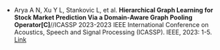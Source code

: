 * Arya A N, Xu Y L, Stankovic L, et al. <b>Hierarchical Graph Learning for Stock Market Prediction Via a Domain-Aware Graph Pooling Operator[C]</b>//ICASSP 2023-2023 IEEE International Conference on Acoustics, Speech and Signal Processing (ICASSP). IEEE, 2023: 1-5. [Link](https://ieeexplore.ieee.org/abstract/document/10095381/)
